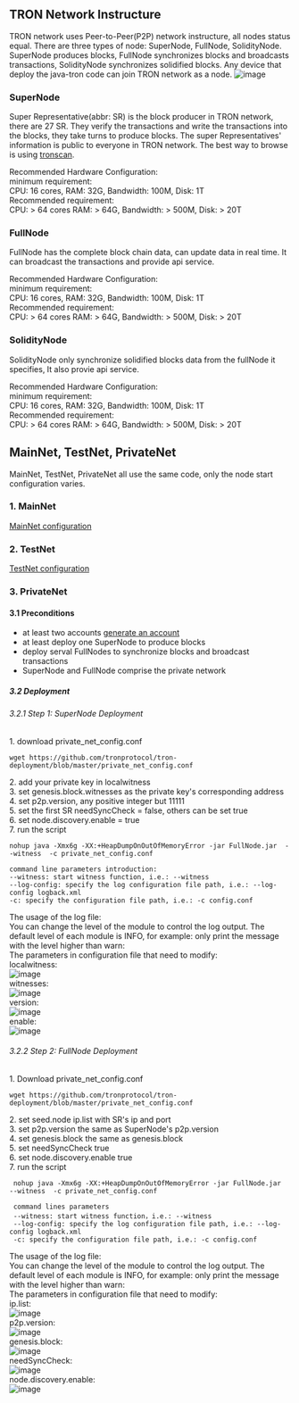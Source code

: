 
## TRON Network Instructure

TRON network uses Peer-to-Peer(P2P) network instructure, all nodes status equal. There are three types of node: SuperNode, FullNode, SolidityNode. SuperNode produces blocks, FullNode synchronizes blocks and broadcasts transactions, SolidityNode synchronizes solidified blocks. Any device that deploy the java-tron code can join TRON network as a node.
![image](https://raw.githubusercontent.com/tronprotocol/documentation-EN/master/imags/network.png)


<h3>SuperNode</h3>

Super Representative(abbr: SR) is the block producer in TRON network, there are 27 SR. They verify the transactions and write the transactions into the blocks, they take turns to produce blocks. The super Representatives' information is public to everyone in TRON network. The best way to browse is using [tronscan](https://tronscan.org/#/sr/representatives).

Recommended Hardware Configuration:  
minimum requirement:  
CPU: 16 cores, RAM: 32G, Bandwidth: 100M, Disk: 1T  
Recommended requirement:  
CPU: > 64 cores RAM: > 64G, Bandwidth: > 500M, Disk: > 20T

<h3>FullNode</h3> 

FullNode has the complete block chain data, can update data in real time. It can broadcast the transactions and provide api service.

Recommended Hardware Configuration:  
minimum requirement:     
CPU: 16 cores, RAM: 32G, Bandwidth: 100M, Disk: 1T   
Recommended requirement:  
CPU: > 64 cores RAM: > 64G, Bandwidth: > 500M, Disk: > 20T

<h3>SolidityNode</h3>

SolidityNode only synchronize solidified blocks data from the fullNode it specifies, It also provie api service.  

Recommended Hardware Configuration:  
minimum requirement:    
CPU: 16 cores, RAM: 32G, Bandwidth: 100M, Disk: 1T   
Recommended requirement:  
CPU: > 64 cores RAM: > 64G, Bandwidth: > 500M, Disk: > 20T


## MainNet, TestNet, PrivateNet

MainNet, TestNet, PrivateNet all use the same code, only the node start configuration varies.  

<h3>1. MainNet </h3>

[MainNet configuration](https://github.com/tronprotocol/tron-deployment/blob/master/main_net_config.conf)  

<h3>2. TestNet </h3>

[TestNet configuration](https://github.com/tronprotocol/tron-deployment/blob/master/test_net_config.conf)  

<h3>3. PrivateNet </h3>

<h4>3.1 Preconditions </h4>

- at least two accounts [generate an account](https://tronscan.org/#/wallet/new)  
- at least deploy one SuperNode to produce blocks  
- deploy serval FullNodes to synchronize blocks and broadcast transactions  
- SuperNode and FullNode comprise the private network  

<h5>3.2 Deployment </h5>

<h6>3.2.1 Step 1: SuperNode Deployment </h6>

 1.&nbsp;download private_net_config.conf  

```text
wget https://github.com/tronprotocol/tron-deployment/blob/master/private_net_config.conf
```
 2.&nbsp;add your private key in localwitness  
 3.&nbsp;set genesis.block.witnesses as the private key's corresponding address  
 4.&nbsp;set p2p.version, any positive integer but 11111  
 5.&nbsp;set the first SR needSyncCheck = false, others can be set true  
 6.&nbsp;set node.discovery.enable = true  
 7.&nbsp;run the script  

```text
nohup java -Xmx6g -XX:+HeapDumpOnOutOfMemoryError -jar FullNode.jar  --witness  -c private_net_config.conf

command line parameters introduction:  
--witness: start witness function, i.e.: --witness  
--log-config: specify the log configuration file path, i.e.: --log-config logback.xml  
-c: specify the configuration file path, i.e.: -c config.conf 
```
 
 The usage of the log file:  
 You can change the level of the module to control the log output. The default level of each module is INFO, for example: only print the message with the level higher than warn:  
 <logger name="net" level="WARN"/>
 The parameters in configuration file that need to modify:  
 localwitness:  
 ![image](https://raw.githubusercontent.com/tronprotocol/documentation-EN/master/imags/localwitness.jpg)  
 witnesses:  
 ![image](https://raw.githubusercontent.com/tronprotocol/documentation-EN/master/imags/witness.png)  
 version:  
 ![image](https://raw.githubusercontent.com/tronprotocol/documentation-EN/master/imags/p2p_version.png)  
 enable:  
 ![image](https://raw.githubusercontent.com/tronprotocol/documentation-EN/master/imags/discovery_enable.png)  


<h6>3.2.2 Step 2: FullNode Deployment </h6>
 1.&nbsp;Download private_net_config.conf  

```text
wget https://github.com/tronprotocol/tron-deployment/blob/master/private_net_config.conf 
```
 2.&nbsp;set seed.node ip.list with SR's ip and port  
 3.&nbsp;set p2p.version the same as SuperNode's p2p.version   
 4.&nbsp;set genesis.block the same as genesis.block  
 5.&nbsp;set needSyncCheck true   
 6.&nbsp;set node.discovery.enable true   
 7.&nbsp;run the script  

```text
 nohup java -Xmx6g -XX:+HeapDumpOnOutOfMemoryError -jar FullNode.jar  --witness  -c private_net_config.conf

 command lines parameters  
 --witness: start witness function，i.e.: --witness  
 --log-config: specify the log configuration file path, i.e.: --log-config logback.xml  
 -c: specify the configuration file path, i.e.: -c config.conf
```

 The usage of the log file:  
 You can change the level of the module to control the log output. The default level of each module is INFO, for example: only print the message with the level higher than warn:  
 <logger name="net" level="WARN"/>
 The parameters in configuration file that need to modify:    
 ip.list:  
 ![image](https://raw.githubusercontent.com/tronprotocol/documentation-EN/master/imags/ip_list.png)  
 p2p.version:  
 ![image](https://raw.githubusercontent.com/tronprotocol/documentation-EN/master/imags/p2p_version.png)  
 genesis.block:  
 ![image](https://raw.githubusercontent.com/tronprotocol/documentation-EN/master/imags/genesis_block.png)  
 needSyncCheck:  
 ![image](https://raw.githubusercontent.com/tronprotocol/documentation-EN/master/imags/need_sync_check.png)  
 node.discovery.enable:  
 ![image](https://raw.githubusercontent.com/tronprotocol/documentation-EN/master/imags/discovery_enable.png)  
 


